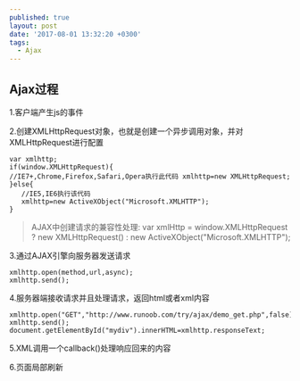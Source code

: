 ```yaml
---
published: true
layout: post
date: '2017-08-01 13:32:20 +0300'
tags:
  - Ajax
---
```

## Ajax过程

1.客户端产生js的事件 

2.创建XMLHttpRequest对象，也就是创建一个异步调用对象，并对XMLHttpRequest进行配置 

```
var xmlhttp;
if(window.XMLHttpRequest){ 
//IE7+,Chrome,Firefox,Safari,Opera执行此代码 xmlhttp=new XMLHttpRequest;
}else{
   //IE5,IE6执行该代码
   xmlhttp=new ActiveXObject("Microsoft.XMLHTTP");
}
```
>AJAX中创建请求的兼容性处理:
var xmlHttp = window.XMLHttpRequest ? new XMLHttpRequest() : new ActiveXObject("Microsoft.XMLHTTP");




3.通过AJAX引擎向服务器发送请求

```
xmlhttp.open(method,url,async);
xmlhttp.send();
```

4.服务器端接收请求并且处理请求，返回html或者xml内容 

```
xmlhttp.open("GET","http://www.runoob.com/try/ajax/demo_get.php",false);
xmlhttp.send();
document.getElementById("mydiv").innerHTML=xmlhttp.responseText;
```

5.XML调用一个callback()处理响应回来的内容 

6.页面局部刷新
